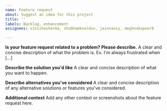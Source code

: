 ```yaml
---
name: Feature request
about: Suggest an idea for this project
title: ''
labels: Backlog, enhancement
assignees: vinishasharma, shubhamknoldus, jainnancy, meghnakapoor9

---
```


**Is your feature request related to a problem? Please describe.**
A clear and concise description of what the problem is. Ex. I'm always frustrated when [...]

**Describe the solution you'd like**
A clear and concise description of what you want to happen.

**Describe alternatives you've considered**
A clear and concise description of any alternative solutions or features you've considered.

**Additional context**
Add any other context or screenshots about the feature request here.
